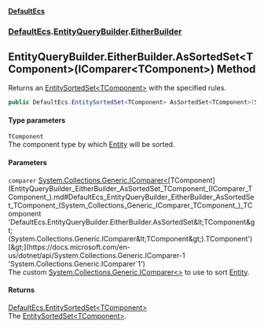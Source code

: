 #### [DefaultEcs](DefaultEcs.md 'DefaultEcs')
### [DefaultEcs](DefaultEcs.md#DefaultEcs 'DefaultEcs').[EntityQueryBuilder](EntityQueryBuilder.md 'DefaultEcs.EntityQueryBuilder').[EitherBuilder](EntityQueryBuilder_EitherBuilder.md 'DefaultEcs.EntityQueryBuilder.EitherBuilder')
## EntityQueryBuilder.EitherBuilder.AsSortedSet&lt;TComponent&gt;(IComparer&lt;TComponent&gt;) Method
Returns an [EntitySortedSet&lt;TComponent&gt;](EntitySortedSet_TComponent_.md 'DefaultEcs.EntitySortedSet&lt;TComponent&gt;') with the specified rules.  
```csharp
public DefaultEcs.EntitySortedSet<TComponent> AsSortedSet<TComponent>(System.Collections.Generic.IComparer<TComponent> comparer);
```
#### Type parameters
<a name='DefaultEcs_EntityQueryBuilder_EitherBuilder_AsSortedSet_TComponent_(System_Collections_Generic_IComparer_TComponent_)_TComponent'></a>
`TComponent`  
The component type by which [Entity](Entity.md 'DefaultEcs.Entity') will be sorted.
  
#### Parameters
<a name='DefaultEcs_EntityQueryBuilder_EitherBuilder_AsSortedSet_TComponent_(System_Collections_Generic_IComparer_TComponent_)_comparer'></a>
`comparer` [System.Collections.Generic.IComparer&lt;](https://docs.microsoft.com/en-us/dotnet/api/System.Collections.Generic.IComparer-1 'System.Collections.Generic.IComparer`1')[TComponent](EntityQueryBuilder_EitherBuilder_AsSortedSet_TComponent_(IComparer_TComponent_).md#DefaultEcs_EntityQueryBuilder_EitherBuilder_AsSortedSet_TComponent_(System_Collections_Generic_IComparer_TComponent_)_TComponent 'DefaultEcs.EntityQueryBuilder.EitherBuilder.AsSortedSet&lt;TComponent&gt;(System.Collections.Generic.IComparer&lt;TComponent&gt;).TComponent')[&gt;](https://docs.microsoft.com/en-us/dotnet/api/System.Collections.Generic.IComparer-1 'System.Collections.Generic.IComparer`1')  
The custom [System.Collections.Generic.IComparer&lt;&gt;](https://docs.microsoft.com/en-us/dotnet/api/System.Collections.Generic.IComparer-1 'System.Collections.Generic.IComparer`1') to use to sort [Entity](Entity.md 'DefaultEcs.Entity').
  
#### Returns
[DefaultEcs.EntitySortedSet&lt;](EntitySortedSet_TComponent_.md 'DefaultEcs.EntitySortedSet&lt;TComponent&gt;')[TComponent](EntityQueryBuilder_EitherBuilder_AsSortedSet_TComponent_(IComparer_TComponent_).md#DefaultEcs_EntityQueryBuilder_EitherBuilder_AsSortedSet_TComponent_(System_Collections_Generic_IComparer_TComponent_)_TComponent 'DefaultEcs.EntityQueryBuilder.EitherBuilder.AsSortedSet&lt;TComponent&gt;(System.Collections.Generic.IComparer&lt;TComponent&gt;).TComponent')[&gt;](EntitySortedSet_TComponent_.md 'DefaultEcs.EntitySortedSet&lt;TComponent&gt;')  
The [EntitySortedSet&lt;TComponent&gt;](EntitySortedSet_TComponent_.md 'DefaultEcs.EntitySortedSet&lt;TComponent&gt;').
